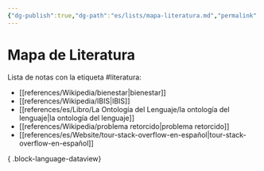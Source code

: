 ```yaml
---
{"dg-publish":true,"dg-path":"es/lists/mapa-literatura.md","permalink":"/es/lists/mapa-literatura/","title":"Mapa de Conceptos","tags":["público","mapa"],"dgShowLocalGraph":true,"noteIcon":"signpost","created":"2024-03-04T10:39:17.632-06:00","updated":"2024-03-04T10:42:51.146-06:00"}
---
```


# Mapa de Literatura

Lista de notas con la etiqueta \#literatura:
- [[references/Wikipedia/bienestar\|bienestar]]
- [[references/Wikipedia/IBIS\|IBIS]]
- [[references/es/Libro/La Ontología del Lenguaje/la ontología del lenguaje\|la ontología del lenguaje]]
- [[references/Wikipedia/problema retorcido\|problema retorcido]]
- [[references/es/Website/tour-stack-overflow-en-español\|tour-stack-overflow-en-español]]

{ .block-language-dataview}